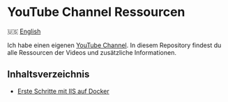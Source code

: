 # YouTube Channel Ressourcen

:us: [English](./README.md)

Ich habe einen eigenen [YouTube
Channel](https://www.youtube.com/c/JochenZehnder). In diesem Repository findest
du alle Ressourcen der Videos und zusätzliche Informationen.

## Inhaltsverzeichnis

- [Erste Schritte mit IIS auf Docker](./2022-08-iis-on-docker/README.de.md)
